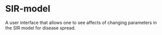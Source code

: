 # SIR-model
A user interface that allows one to see affects of changing parameters in the SIR model for disease spread.
